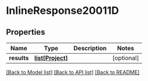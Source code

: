 # InlineResponse20011D

## Properties
Name | Type | Description | Notes
------------ | ------------- | ------------- | -------------
**results** | [**list[Project]**](Project.md) |  | [optional] 

[[Back to Model list]](../README.md#documentation-for-models) [[Back to API list]](../README.md#documentation-for-api-endpoints) [[Back to README]](../README.md)


